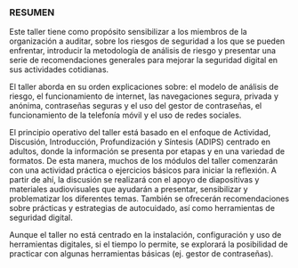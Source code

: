 ### RESUMEN        
Este taller tiene como propósito sensibilizar a los miembros de la organización a auditar, sobre los riesgos de seguridad a los que se pueden enfrentar, introducir la metodología de análisis de riesgo y presentar una serie de recomendaciones generales para mejorar la seguridad digital en sus actividades cotidianas. 

El taller aborda en su orden explicaciones sobre: el modelo de análisis de riesgo, el funcionamiento de internet, las navegaciones segura, privada y anónima, contraseñas seguras y el uso del gestor de contraseñas, el funcionamiento de la telefonía móvil y el uso de redes sociales.

El principio operativo del taller está basado en el enfoque de Actividad, Discusión, Introducción, Profundización y Síntesis (ADIPS) centrado en adultos, donde la información se presenta por etapas y en una variedad de formatos. De esta manera, muchos de los módulos del taller comenzarán con una actividad práctica o ejercicios básicos para iniciar la reflexión. A partir de ahí, la discusión se realizará con el apoyo de diapositivas y materiales audiovisuales que ayudarán a presentar, sensibilizar y problematizar los diferentes temas. También se ofrecerán recomendaciones sobre prácticas y estrategias de autocuidado, así como herramientas de seguridad digital.

Aunque el taller no está centrado en la instalación, configuración y uso de herramientas digitales, si el tiempo lo permite, se explorará la posibilidad de practicar con algunas herramientas básicas (ej. gestor de contraseñas).

